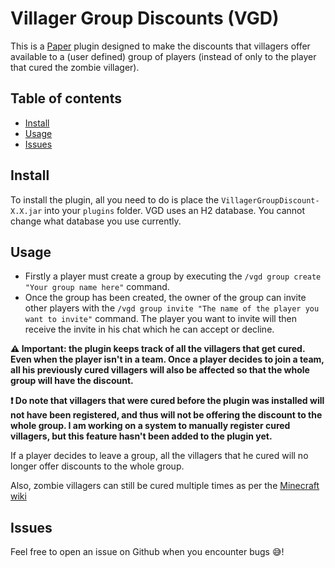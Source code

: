 # Villager Group Discounts (VGD)

This is a [Paper](https://papermc.io/) plugin designed to make the discounts that villagers offer available to a (user defined) group of players (instead of only to the player that cured the zombie villager).

## Table of contents
  - [Install](#install)
  - [Usage](#usage)
  - [Issues](#issues)

## Install

To install the plugin, all you need to do is place the `VillagerGroupDiscount-X.X.jar` into your `plugins` folder. VGD uses an H2 database. You cannot change what database you use currently.

## Usage

* Firstly a player must create a group by executing the `/vgd group create "Your group name here"` command.
* Once the group has been created, the owner of the group can invite other players with the `/vgd group invite "The name of the player you want to invite"` command. The player you want to invite will then receive the invite in his chat which he can accept or decline.

**:warning: Important: the plugin keeps track of all the villagers that get cured. Even when the player isn't in a team. Once a player decides to join a team, all his previously cured villagers will also be affected so that the whole group will have the discount.**

**:exclamation: Do note that villagers that were cured before the plugin was installed will not have been registered, and thus will not be offering the discount to the whole group. I am working on a system to manually register cured villagers, but this feature hasn't been added to the plugin yet.**

If a player decides to leave a group, all the villagers that he cured will no longer offer discounts to the whole group.

Also, zombie villagers can still be cured multiple times as per the [Minecraft wiki](https://minecraft.fandom.com/wiki/Zombie_Villager#Curing)

## Issues

Feel free to open an issue on Github when you encounter bugs :sweat_smile:!

